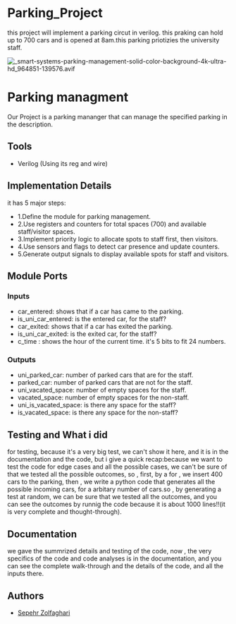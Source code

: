 # Parking_Project
this project will implement a parking circut in verilog. this praking can hold up to 700 cars and is opened at 8am.this parking priotizies the university staff.

![_smart-systems-parking-management-solid-color-background-4k-ultra-hd_964851-139576.avif](https://github.com/sepehrzoli/Parking_Project/blob/main/smart-systems-parking-management-solid-color-background-4k-ultra-hd_964851-139576.avif)

# Parking managment

Our Project is a parking mananger that can manage the specified parking in the description.


## Tools
- Verilog (Using its reg and wire)

## Implementation Details
  it has 5 major steps:
- 1.Define the module for parking management.
-  2.Use registers and counters for total spaces (700) and available staff/visitor spaces.
-    3.Implement priority logic to allocate spots to staff first, then visitors.
-    4.Use sensors and flags to detect car presence and update counters.
-    5.Generate output signals to display available spots for staff and visitors.


## Module Ports
### Inputs
- car_entered: shows that if a car has came to the parking.
- is_uni_car_entered: is the entered car, for the staff?
- car_exited: shows that if a car has exited the parking.
- is_uni_car_exited: is the exited car, for the staff?
- c_time : shows the hour of the current time. it's 5 bits to fit 24 numbers.

### Outputs
- uni_parked_car: number of parked cars that are for the staff.
- parked_car: number of parked cars that are not for the staff.
- uni_vacated_space: number of empty spaces for the staff.
- vacated_space: number of empty spaces for the non-staff.
- uni_is_vacated_space: is there any space for the staff?
- is_vacated_space: is there any space for the non-staff?

## Testing and What i did
for testing, because it's a very big test, we can't show it here, and it is in the documentation and the code, but i give a quick recap:because we want to test the code for edge cases and all the possible cases, we can't be sure of that we tested all the possible outcomes, so , first, by a for , we insert 400 cars to the parking, then , we write a python code that generates all the possible incoming cars, for a arbitary number of cars.so , by generating a test at random, we can be sure that we tested all the outcomes, and you can see the outcomes by runnig the code because it is about 1000 lines!!(it is very complete and thought-through).


## Documentation
we gave the summrized details and testing of the code, now , the very specifics of the code and code analyses is in the documentation, and you can see the complete walk-through and the details of the code, and all the inputs there.



## Authors
- [Sepehr Zolfaghari](https://github.com/sepehrzoli)


